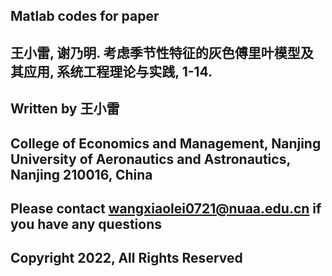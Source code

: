
## Matlab codes for paper 
## 王小雷, 谢乃明. 考虑季节性特征的灰色傅里叶模型及其应用, 系统工程理论与实践, 1-14.

## Written by 王小雷

## College of Economics and Management, Nanjing University of Aeronautics and Astronautics, Nanjing 210016, China

## Please contact wangxiaolei0721@nuaa.edu.cn if you have any questions

## Copyright 2022, All Rights Reserved
